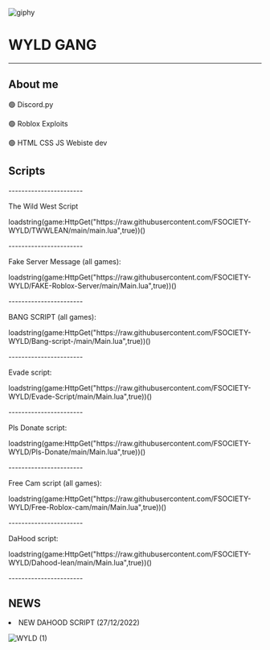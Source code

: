 

![giphy](https://user-images.githubusercontent.com/121406222/209567419-3471bcfb-7eb7-4f49-8108-30f269af8ed4.gif)

<h1>WYLD GANG </h1>

<hr>

<h2> About me</h2>

<p>🟢 Discord.py </p>
<p>🟢 Roblox Exploits </p>
<p>🟢 HTML CSS JS Webiste dev </p>



<h2> Scripts </h2>
-----------------------
<p>The Wild West Script</p>
    <p>loadstring(game:HttpGet("https://raw.githubusercontent.com/FSOCIETY-WYLD/TWWLEAN/main/main.lua",true))()</p>  
-----------------------
<p>Fake Server Message (all games):</p>
    <p>loadstring(game:HttpGet("https://raw.githubusercontent.com/FSOCIETY-WYLD/FAKE-Roblox-Server/main/Main.lua",true))()</p>
-----------------------
<p>BANG SCRIPT (all games):</p>
    <p>loadstring(game:HttpGet("https://raw.githubusercontent.com/FSOCIETY-WYLD/Bang-script-/main/Main.lua",true))()</p>
-----------------------
<p>Evade script:</p>
    <p>loadstring(game:HttpGet("https://raw.githubusercontent.com/FSOCIETY-WYLD/Evade-Script/main/Main.lua",true))()</p>
-----------------------
<p>Pls Donate script:</p>
    <p>loadstring(game:HttpGet("https://raw.githubusercontent.com/FSOCIETY-WYLD/Pls-Donate/main/Main.lua",true))()</p>
-----------------------
<p>Free Cam script (all games):</p>
    <p>loadstring(game:HttpGet("https://raw.githubusercontent.com/FSOCIETY-WYLD/Free-Roblox-cam/main/Main.lua",true))()</p>
-----------------------
<p>DaHood script:</p>
    <p>loadstring(game:HttpGet("https://raw.githubusercontent.com/FSOCIETY-WYLD/Dahood-lean/main/Main.lua",true))()</p>
-----------------------

<h2> NEWS </h2>

<li>NEW DAHOOD SCRIPT (27/12/2022)</li>

![WYLD (1)](https://user-images.githubusercontent.com/121406222/209567557-251db547-bda0-4868-a2dc-4d697fc0758e.png)

